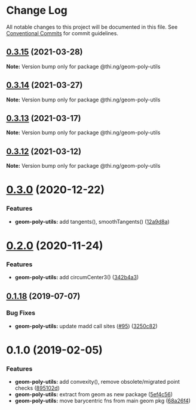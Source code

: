# Change Log

All notable changes to this project will be documented in this file.
See [Conventional Commits](https://conventionalcommits.org) for commit guidelines.

## [0.3.15](https://github.com/thi-ng/umbrella/compare/@thi.ng/geom-poly-utils@0.3.14...@thi.ng/geom-poly-utils@0.3.15) (2021-03-28)

**Note:** Version bump only for package @thi.ng/geom-poly-utils





## [0.3.14](https://github.com/thi-ng/umbrella/compare/@thi.ng/geom-poly-utils@0.3.13...@thi.ng/geom-poly-utils@0.3.14) (2021-03-27)

**Note:** Version bump only for package @thi.ng/geom-poly-utils





## [0.3.13](https://github.com/thi-ng/umbrella/compare/@thi.ng/geom-poly-utils@0.3.12...@thi.ng/geom-poly-utils@0.3.13) (2021-03-17)

**Note:** Version bump only for package @thi.ng/geom-poly-utils





## [0.3.12](https://github.com/thi-ng/umbrella/compare/@thi.ng/geom-poly-utils@0.3.11...@thi.ng/geom-poly-utils@0.3.12) (2021-03-12)

**Note:** Version bump only for package @thi.ng/geom-poly-utils





# [0.3.0](https://github.com/thi-ng/umbrella/compare/@thi.ng/geom-poly-utils@0.2.2...@thi.ng/geom-poly-utils@0.3.0) (2020-12-22)


### Features

* **geom-poly-utils:** add tangents(), smoothTangents() ([12a9d8a](https://github.com/thi-ng/umbrella/commit/12a9d8a641672f4c3e007a80dd08cfe9b54ce650))





# [0.2.0](https://github.com/thi-ng/umbrella/compare/@thi.ng/geom-poly-utils@0.1.66...@thi.ng/geom-poly-utils@0.2.0) (2020-11-24)


### Features

* **geom-poly-utils:** add circumCenter3() ([342b4a3](https://github.com/thi-ng/umbrella/commit/342b4a36f634966c52d92b5beb22e41f79db1451))





## [0.1.18](https://github.com/thi-ng/umbrella/compare/@thi.ng/geom-poly-utils@0.1.17...@thi.ng/geom-poly-utils@0.1.18) (2019-07-07)

### Bug Fixes

* **geom-poly-utils:** update madd call sites ([#95](https://github.com/thi-ng/umbrella/issues/95)) ([3250c82](https://github.com/thi-ng/umbrella/commit/3250c82))

# 0.1.0 (2019-02-05)

### Features

* **geom-poly-utils:** add convexity(), remove obsolete/migrated point checks ([895102d](https://github.com/thi-ng/umbrella/commit/895102d))
* **geom-poly-utils:** extract from geom as new package ([5ef4c56](https://github.com/thi-ng/umbrella/commit/5ef4c56))
* **geom-poly-utils:** move barycentric fns from main geom pkg ([68a26f4](https://github.com/thi-ng/umbrella/commit/68a26f4))
